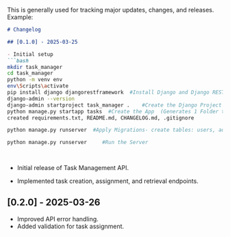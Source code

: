 This is generally used for tracking major updates, changes, and releases. Example:  

```markdown
# Changelog

## [0.1.0] - 2025-03-25

- Initial setup
```bash
mkdir task_manager
cd task_manager
python -m venv env
env\Scripts\activate
pip install django djangorestframework  #Install Django and Django REST Framework
django-admin --version
django-admin startproject task_manager .    #Create the Django Project inside same task_manager folder only (creates task_manager folder with 5 .py files - asgi, settings, urls, wsgi, __init__)
python manage.py startapp tasks  #Create the App  (Generates 1 Folder tasks/ on Root level which contains migrations folder and 6 .py files i.e. _init_ , admin, apps, models, tests, views ;  manage.py on Root level ; __pycache__ Folder inside task_manager Folder)
created requirements.txt, README.md, CHANGELOG.md, .gitignore

python manage.py runserver  #Apply Migrations- create tables: users, admin logs, sessions

python manage.py runserver     #Run the Server

 
```


- Initial release of Task Management API.

- Implemented task creation, assignment, and retrieval endpoints.

## [0.2.0] - 2025-03-26
- Improved API error handling.
- Added validation for task assignment.
